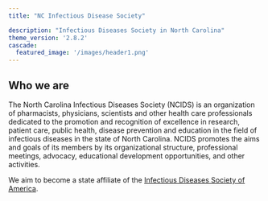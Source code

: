 ```yaml
---
title: "NC Infectious Disease Society"

description: "Infectious Diseases Society in North Carolina"
theme_version: '2.8.2'
cascade:
  featured_image: '/images/header1.png'
---
```


## Who we are

The North Carolina Infectious Diseases Society (NCIDS) is an organization of pharmacists, physicians, scientists and other health care professionals dedicated to the promotion and recognition of excellence in research, patient care, public health, disease prevention and education in the field of infectious diseases in the state of North Carolina. NCIDS promotes the aims and goals of its members by its organizational structure, professional meetings, advocacy, educational development opportunities, and other activities.

We aim to become a state affiliate of the [Infectious Diseases Society of America](https://www.idsociety.org/).